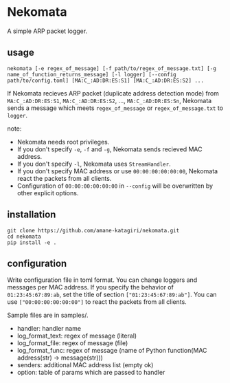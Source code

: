 # Nekomata
A simple ARP packet logger.

## usage
```
nekomata [-e regex_of_message] [-f path/to/regex_of_message.txt] [-g name_of_function_returns_message] [-l logger] [--config path/to/config.toml] [MA:C_:AD:DR:ES:S1] [MA:C_:AD:DR:ES:S2] ...
```
If Nekomata recieves ARP packet (duplicate address detection mode) from `MA:C_:AD:DR:ES:S1`, `MA:C_:AD:DR:ES:S2`, ..., `MA:C_:AD:DR:ES:Sn`, Nekomata sends a message which meets `regex_of_message` or `regex_of_message.txt` to `logger`.

note:
* Nekomata needs root privileges.
* If you don't specify `-e`, `-f` and `-g`, Nekomata sends recieved MAC address.
* If you don't specify `-l`, Nekomata uses `StreamHandler`.
* If you don't specify MAC address or use `00:00:00:00:00:00`, Nekomata react the packets from all clients.
* Configuration of `00:00:00:00:00:00` in `--config` will be overwritten by other explicit options.

## installation
```
git clone https://github.com/amane-katagiri/nekomata.git
cd nekomata
pip install -e .
```

## configuration

Write configuration file in toml format. You can change loggers and messages per MAC address. If you specify the behavior of `01:23:45:67:89:ab`, set the title of section `["01:23:45:67:89:ab"]`. You can use `["00:00:00:00:00:00"]` to react the packets from all clients.

Sample files are in samples/.

* handler: handler name
* log_format_text: regex of message (literal)
* log_format_file: regex of message (file)
* log_format_func: regex of message (name of Python function(MAC address(str) -> message(str)))
* senders: additional MAC address list (empty ok)
* option: table of params which are passed to handler
